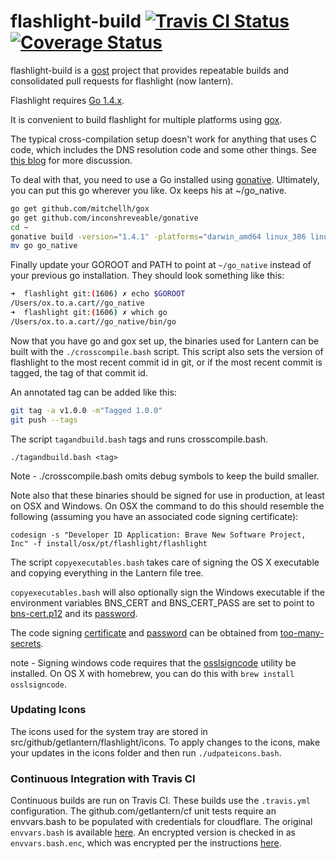 flashlight-build [![Travis CI Status](https://travis-ci.org/getlantern/flashlight-build.svg?branch=devel)](https://travis-ci.org/getlantern/flashlight-build)&nbsp;[![Coverage Status](https://coveralls.io/repos/getlantern/flashlight-build/badge.png?branch=devel)](https://coveralls.io/r/getlantern/flashlight-build)
==========

flashlight-build is a [gost](https://github.com/getlantern/gost) project that
provides repeatable builds and consolidated pull requests for flashlight (now
lantern).

Flashlight requires [Go 1.4.x](http://golang.org/dl/).

It is convenient to build flashlight for multiple platforms using
[gox](https://github.com/mitchellh/gox).

The typical cross-compilation setup doesn't work for anything that uses C code,
which includes the DNS resolution code and some other things.  See
[this blog](https://inconshreveable.com/04-30-2014/cross-compiling-golang-programs-with-native-libraries/)
for more discussion.

To deal with that, you need to use a Go installed using
[gonative](https://github.com/getlantern/gonative). Ultimately, you can put this
go wherever you like. Ox keeps his at ~/go_native.

```bash
go get github.com/mitchellh/gox
go get github.com/inconshreveable/gonative
cd ~
gonative build -version="1.4.1" -platforms="darwin_amd64 linux_386 linux_amd64 windows_386"
mv go go_native
```

Finally update your GOROOT and PATH to point at `~/go_native` instead of your
previous go installation.  They should look something like this:

```bash
➜  flashlight git:(1606) ✗ echo $GOROOT
/Users/ox.to.a.cart//go_native
➜  flashlight git:(1606) ✗ which go
/Users/ox.to.a.cart//go_native/bin/go
```

Now that you have go and gox set up, the binaries used for Lantern can be built
with the `./crosscompile.bash` script. This script also sets the version of
flashlight to the most recent commit id in git, or if the most recent commit is
tagged, the tag of that commit id.

An annotated tag can be added like this:

```bash
git tag -a v1.0.0 -m"Tagged 1.0.0"
git push --tags
```

The script `tagandbuild.bash` tags and runs crosscompile.bash.

`./tagandbuild.bash <tag>`

Note - ./crosscompile.bash omits debug symbols to keep the build smaller.

Note also that these binaries should  be signed for use in production, at least
on OSX and Windows. On OSX the command to do this should resemble the following
(assuming you have an associated code signing certificate):

```
codesign -s "Developer ID Application: Brave New Software Project, Inc" -f install/osx/pt/flashlight/flashlight
```

The script `copyexecutables.bash` takes care of signing the OS X executable and
copying everything in the Lantern file tree.

`copyexecutables.bash` will also optionally sign the Windows executable if the
environment variables BNS_CERT and BNS_CERT_PASS are set to point to
[bns-cert.p12](https://github.com/getlantern/too-many-secrets/blob/master/bns_cert.p12)
and its [password](https://github.com/getlantern/too-many-secrets/blob/master/build-installers/env-vars.txt#L3).

The code signing [certificate](https://github.com/getlantern/too-many-secrets/blob/master/osx-code-signing-certificate.p12)
and [password](https://github.com/getlantern/too-many-secrets/blob/master/osx-code-signing-certificate.p12.txt)
can be obtained from [too-many-secrets](https://github.com/getlantern/too-many-secrets).

note - Signing windows code requires that the
[osslsigncode](http://sourceforge.net/projects/osslsigncode/) utility be
installed. On OS X with homebrew, you can do this with
`brew install osslsigncode`.

### Updating Icons

The icons used for the system tray are stored in
src/github/getlantern/flashlight/icons. To apply changes to the icons, make your
updates in the icons folder and then run `./udpateicons.bash`.

### Continuous Integration with Travis CI
Continuous builds are run on Travis CI. These builds use the `.travis.yml`
configuration.  The github.com/getlantern/cf unit tests require an envvars.bash
to be populated with credentials for cloudflare. The original `envvars.bash` is
available [here](https://github.com/getlantern/too-many-secrets/blob/master/envvars.bash).
An encrypted version is checked in as `envvars.bash.enc`, which was encrypted
per the instructions [here](http://docs.travis-ci.com/user/encrypting-files/).


